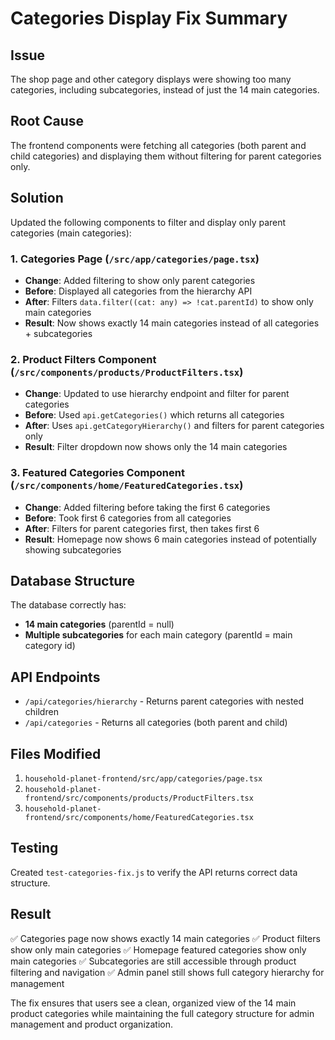 # Categories Display Fix Summary

## Issue
The shop page and other category displays were showing too many categories, including subcategories, instead of just the 14 main categories.

## Root Cause
The frontend components were fetching all categories (both parent and child categories) and displaying them without filtering for parent categories only.

## Solution
Updated the following components to filter and display only parent categories (main categories):

### 1. Categories Page (`/src/app/categories/page.tsx`)
- **Change**: Added filtering to show only parent categories
- **Before**: Displayed all categories from the hierarchy API
- **After**: Filters `data.filter((cat: any) => !cat.parentId)` to show only main categories
- **Result**: Now shows exactly 14 main categories instead of all categories + subcategories

### 2. Product Filters Component (`/src/components/products/ProductFilters.tsx`)
- **Change**: Updated to use hierarchy endpoint and filter for parent categories
- **Before**: Used `api.getCategories()` which returns all categories
- **After**: Uses `api.getCategoryHierarchy()` and filters for parent categories only
- **Result**: Filter dropdown now shows only the 14 main categories

### 3. Featured Categories Component (`/src/components/home/FeaturedCategories.tsx`)
- **Change**: Added filtering before taking the first 6 categories
- **Before**: Took first 6 categories from all categories
- **After**: Filters for parent categories first, then takes first 6
- **Result**: Homepage now shows 6 main categories instead of potentially showing subcategories

## Database Structure
The database correctly has:
- **14 main categories** (parentId = null)
- **Multiple subcategories** for each main category (parentId = main category id)

## API Endpoints
- `/api/categories/hierarchy` - Returns parent categories with nested children
- `/api/categories` - Returns all categories (both parent and child)

## Files Modified
1. `household-planet-frontend/src/app/categories/page.tsx`
2. `household-planet-frontend/src/components/products/ProductFilters.tsx`
3. `household-planet-frontend/src/components/home/FeaturedCategories.tsx`

## Testing
Created `test-categories-fix.js` to verify the API returns correct data structure.

## Result
✅ Categories page now shows exactly 14 main categories
✅ Product filters show only main categories
✅ Homepage featured categories show only main categories
✅ Subcategories are still accessible through product filtering and navigation
✅ Admin panel still shows full category hierarchy for management

The fix ensures that users see a clean, organized view of the 14 main product categories while maintaining the full category structure for admin management and product organization.
